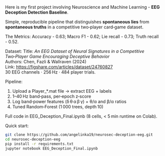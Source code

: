 Here is my first project involving Neuroscience and Machine Learning - **EEG Deception Detection Baseline**.

Simple, reproducible pipeline that distinguishes **spontaneous lies** from **spontaneous truths** in a competitive two‑player card‑game dataset.

The Metrics: Accuracy - 0.63; Macro F1 - 0.62; Lie recall - 0.73; Truth recall - 0.52.


Dataset:
Title: *An EEG Dataset of Neural Signatures in a Competitive Two‑Player Game Encouraging Deceptive Behavior*  
Authors: Chen, Fazli & Wallraven (2024)  
Link: <https://figshare.com/articles/dataset/24760827>  
30 EEG channels · 256 Hz · 484 player trials.

Pipeline:
1. Upload a Player_*.mat file → extract EEG + labels  
2. 1–40 Hz band‑pass, per‑epoch z‑score  
3. Log band‑power features (δ θ α β γ) + θ/α and β/α ratios  
4. Tuned Random‑Forest (1 000 trees, depth 10)  

Full code in EEG_Deception_Final.ipynb (8 cells, < 5 min runtime on Colab).

Quick start:
```bash
git clone https://github.com/angelinka19/neurosec-deception-eeg.git
cd neurosec-deception-eeg
pip install -r requirements.txt
jupyter notebook EEG_Deception_Final.ipynb
